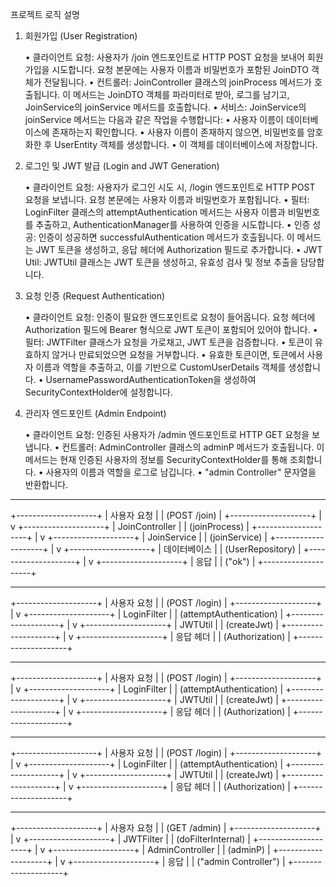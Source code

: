 프로젝트 로직 설명

1. 회원가입 (User Registration)

	•	클라이언트 요청: 사용자가 /join 엔드포인트로 HTTP POST 요청을 보내어 회원가입을 시도합니다. 요청 본문에는 사용자 이름과 비밀번호가 포함된 JoinDTO 객체가 전달됩니다.
	•	컨트롤러: JoinController 클래스의 joinProcess 메서드가 호출됩니다. 이 메서드는 JoinDTO 객체를 파라미터로 받아, 로그를 남기고, JoinService의 joinService 메서드를 호출합니다.
	•	서비스: JoinService의 joinService 메서드는 다음과 같은 작업을 수행합니다:
	•	사용자 이름이 데이터베이스에 존재하는지 확인합니다.
	•	사용자 이름이 존재하지 않으면, 비밀번호를 암호화한 후 UserEntity 객체를 생성합니다.
	•	이 객체를 데이터베이스에 저장합니다.

2. 로그인 및 JWT 발급 (Login and JWT Generation)

	•	클라이언트 요청: 사용자가 로그인 시도 시, /login 엔드포인트로 HTTP POST 요청을 보냅니다. 요청 본문에는 사용자 이름과 비밀번호가 포함됩니다.
	•	필터: LoginFilter 클래스의 attemptAuthentication 메서드는 사용자 이름과 비밀번호를 추출하고, AuthenticationManager를 사용하여 인증을 시도합니다.
	•	인증 성공: 인증이 성공하면 successfulAuthentication 메서드가 호출됩니다. 이 메서드는 JWT 토큰을 생성하고, 응답 헤더에 Authorization 필드로 추가합니다.
	•	JWT Util: JWTUtil 클래스는 JWT 토큰을 생성하고, 유효성 검사 및 정보 추출을 담당합니다.

3. 요청 인증 (Request Authentication)

	•	클라이언트 요청: 인증이 필요한 엔드포인트로 요청이 들어옵니다. 요청 헤더에 Authorization 필드에 Bearer <token> 형식으로 JWT 토큰이 포함되어 있어야 합니다.
	•	필터: JWTFilter 클래스가 요청을 가로채고, JWT 토큰을 검증합니다.
	•	토큰이 유효하지 않거나 만료되었으면 요청을 거부합니다.
	•	유효한 토큰이면, 토큰에서 사용자 이름과 역할을 추출하고, 이를 기반으로 CustomUserDetails 객체를 생성합니다.
	•	UsernamePasswordAuthenticationToken을 생성하여 SecurityContextHolder에 설정합니다.

4. 관리자 엔드포인트 (Admin Endpoint)

	•	클라이언트 요청: 인증된 사용자가 /admin 엔드포인트로 HTTP GET 요청을 보냅니다.
	•	컨트롤러: AdminController 클래스의 adminP 메서드가 호출됩니다. 이 메서드는 현재 인증된 사용자의 정보를 SecurityContextHolder를 통해 조회합니다.
	•	사용자의 이름과 역할을 로그로 남깁니다.
	•	"admin Controller" 문자열을 반환합니다.



-----------------------------------

+--------------------+
|    사용자 요청     |
|  (POST /join)      |
+--------------------+
           |
           v
+--------------------+
|   JoinController   |
|    (joinProcess)   |
+--------------------+
           |
           v
+--------------------+
|    JoinService     |
|    (joinService)   |
+--------------------+
           |
           v
+--------------------+
|    데이터베이스     |
|  (UserRepository)  |
+--------------------+
           |
           v
+--------------------+
|     응답           |
|  ("ok")            |
+--------------------+


------------------------------------

+--------------------+
|    사용자 요청     |
|  (POST /login)     |
+--------------------+
           |
           v
+--------------------+
|     LoginFilter    |
| (attemptAuthentication) |
+--------------------+
           |
           v
+--------------------+
|    JWTUtil         |
| (createJwt)        |
+--------------------+
           |
           v
+--------------------+
|    응답 헤더       |
|  (Authorization)   |
+--------------------+

------------------------------------

+--------------------+
|    사용자 요청     |
|  (POST /login)     |
+--------------------+
           |
           v
+--------------------+
|     LoginFilter    |
| (attemptAuthentication) |
+--------------------+
           |
           v
+--------------------+
|    JWTUtil         |
| (createJwt)        |
+--------------------+
           |
           v
+--------------------+
|    응답 헤더       |
|  (Authorization)   |
+--------------------+

------------------------------------

+--------------------+
|    사용자 요청     |
|  (POST /login)     |
+--------------------+
           |
           v
+--------------------+
|     LoginFilter    |
| (attemptAuthentication) |
+--------------------+
           |
           v
+--------------------+
|    JWTUtil         |
| (createJwt)        |
+--------------------+
           |
           v
+--------------------+
|    응답 헤더       |
|  (Authorization)   |
+--------------------+

-------------------------------------

+--------------------+
|    사용자 요청     |
|  (GET /admin)      |
+--------------------+
           |
           v
+--------------------+
|     JWTFilter      |
| (doFilterInternal) |
+--------------------+
           |
           v
+--------------------+
|  AdminController   |
|   (adminP)         |
+--------------------+
           |
           v
+--------------------+
|     응답           |
|  ("admin Controller") |
+--------------------+

